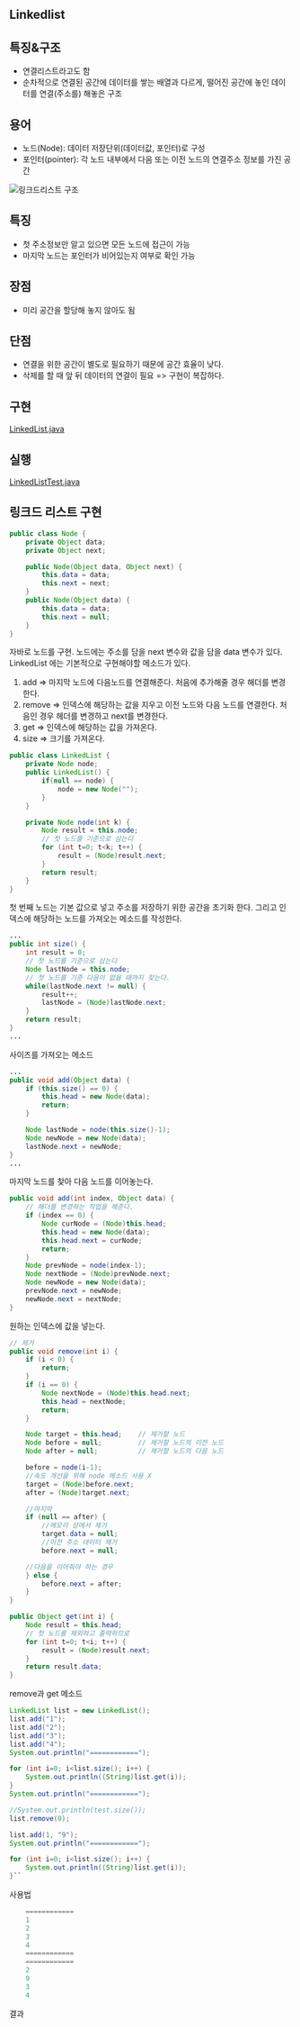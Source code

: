 Linkedlist
-
특징&구조
-
* 연결리스트라고도 함 
* 순차적으로 연결된 공간에 데이터를 쌓는 배열과 다르게, 떨어진 공간에 놓인 데이터를 연결(주소를) 해놓은 구조


용어
-
* 노드(Node): 데이터 저장단위(데이터값, 포인터)로  구성
* 포인터(pointer): 각 노드 내부에서 다음 또는 이전 노드의 연결주소 정보를 가진 공간

![링크드리스트 구조](./LinkedListStructure.png)

특징
-
* 첫 주소정보만 알고 있으면 모든 노드에 접근이 가능
* 마지막 노드는 포인터가 비어있는지 여부로 확인 가능

장점
-
* 미리 공간을 할당해 놓지 않아도 됨

단점
-
* 연결을 위한 공간이 별도로 필요하기 때문에 공간 효율이 낮다.
* 삭제를 할 때 앞 뒤 데이터의 연결이 필요 => 구현이 복잡하다.

구현
-
[LinkedList.java](./LinkedList.java "LinkedList.java")

실행
-
[LinkedListTest.java](../speedTest/LinkedListTest.java "LinkedListTest.java")

링크드 리스트 구현
-
```java
public class Node {
    private Object data;
    private Object next;

    public Node(Object data, Object next) {
        this.data = data;
        this.next = next;
    }
    public Node(Object data) {
        this.data = data;
        this.next = null;
    }
}
```
자바로 노드를 구현. 노드에는 주소를 담을 next 변수와 값을 담을 data 변수가 있다.
LinkedList 에는 기본적으로 구현해야할 메소드가 있다.
1. add => 마지막 노드에 다음노드를 연결해준다. 처음에 추가해줄 경우 해더를 변경한다.
2. remove => 인덱스에 해당하는 값을 지우고 이전 노드와 다음 노드를 연결한다. 처음인 경우 헤더를 변경하고 next를 변경한다.
3. get => 인덱스에 해당하는 값을 가져온다. 
4. size => 크기를 가져온다.

```java
public class LinkedList {
    private Node node;
    public LinkedList() {
        if(null == node) {
            node = new Node("");
        }
    }

    private Node node(int k) {
        Node result = this.node;
        // 첫 노드를 기준으로 삼는다
        for (int t=0; t<k; t++) {
            result = (Node)result.next;
        }
        return result;
    }
}
```
첫 번째 노드는 기본 값으로 넣고 주소를 저장하기 위한 공간을 초기화 한다.
그리고 인덱스에 해당하는 노드를 가져오는 메소드를 작성한다.

```java
...
public int size() {
    int result = 0;
    // 첫 노드를 기준으로 삼는다
    Node lastNode = this.node;
    // 첫 노드를 기준 다음이 없을 때까지 찾는다.
    while(lastNode.next != null) {
        result++;
        lastNode = (Node)lastNode.next;
    }
    return result;
}
...
```
사이즈를 가져오는 메소드
```java
...
public void add(Object data) {
    if (this.size() == 0) {
        this.head = new Node(data);
        return;
    }

    Node lastNode = node(this.size()-1);
    Node newNode = new Node(data);
    lastNode.next = newNode;
}
...
```
마지막 노드를 찾아 다음 노드를 이어놓는다.

```java
public void add(int index, Object data) {
    // 해더를 변경하는 작업을 해준다.
    if (index == 0) {
        Node curNode = (Node)this.head;
        this.head = new Node(data);
        this.head.next = curNode;
        return;
    }
    Node prevNode = node(index-1);
    Node nextNode = (Node)prevNode.next;
    Node newNode = new Node(data);
    prevNode.next = newNode;
    newNode.next = nextNode;
}
```
원하는 인덱스에 값을 넣는다.

```java
// 제거
public void remove(int i) {
    if (i < 0) {
        return;
    }
    if (i == 0) {
        Node nextNode = (Node)this.head.next;
        this.head = nextNode;
        return;
    }

    Node target = this.head;    // 제거할 노드
    Node before = null;         // 제거할 노드의 이전 노드
    Node after = null;          // 제거할 노드의 다음 노드

    before = node(i-1);
    //속도 개선을 위해 node 메소드 사용 X
    target = (Node)before.next;
    after = (Node)target.next;

    //마지막
    if (null == after) {
        //메모리 상에서 제거
        target.data = null;
        //이전 주소 데이터 제거
        before.next = null;

    //다음을 이어줘야 하는 경우
    } else {
        before.next = after;
    }
}

public Object get(int i) {
    Node result = this.head;
    // 첫 노드를 제외하고 출력하므로
    for (int t=0; t<i; t++) {
        result = (Node)result.next;
    }
    return result.data;
}
```
remove과 get 메소드 

```java
LinkedList list = new LinkedList();
list.add("1");
list.add("2");
list.add("3");
list.add("4");
System.out.println("============");

for (int i=0; i<list.size(); i++) {
    System.out.println((String)list.get(i));
}
System.out.println("============");

//System.out.println(test.size());
list.remove(0);

list.add(1, "9");
System.out.println("============");

for (int i=0; i<list.size(); i++) {
    System.out.println((String)list.get(i));
}``
```
사용법
```java
    ============
    1
    2
    3
    4
    ============
    ============
    2
    9
    3
    4
```
결과



